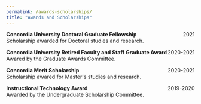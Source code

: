 ```yaml
---
permalink: /awards-scholarships/
title: "Awards and Scholarships"
---
```


**Concordia University Doctoral Graduate Fellowship** <span style="float:right;"> 2021 </span> 
<br>Scholarship awarded for Doctoral studies and research. 

**Concordia University Retired Faculty and Staff Graduate Award** <span style="float:right;"> 2020-2021 </span>
<br>Awared by the Graduate Awards Committee. 

**Concordia Merit Scholarship**  <span style="float:right;"> 2020-2021 </span>
<br>Scholarship awared for Master's studies and research.

**Instructional Technology Award**  <span style="float:right;"> 2019-2020 </span>
<br>Awarded by the Undergraduate Scholarship Committee. 



